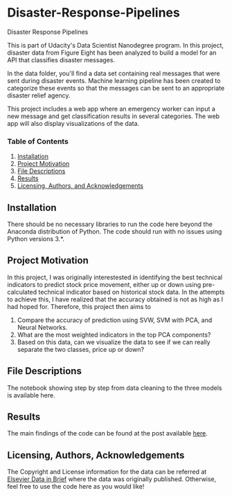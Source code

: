 # Disaster-Response-Pipelines
Disaster Response Pipelines

This is part of Udacity's Data Scientist Nanodegree program. In this project, disaster data from Figure Eight has been analyzed to build a model for an API that classifies disaster messages.

In the data folder, you'll find a data set containing real messages that were sent during disaster events. Machine learning pipeline has been created to categorize these events so that the messages can be sent to an appropriate disaster relief agency.

This project includes a web app where an emergency worker can input a new message and get classification results in several categories. The web app will also display visualizations of the data.

### Table of Contents

1. [Installation](#installation)
2. [Project Motivation](#motivation)
3. [File Descriptions](#files)
4. [Results](#results)
5. [Licensing, Authors, and Acknowledgements](#licensing)

## Installation <a name="installation"></a>

There should be no necessary libraries to run the code here beyond the Anaconda distribution of Python.  The code should run with no issues using Python versions 3.*.

## Project Motivation<a name="motivation"></a>

In this project, I was originally interestested in identifying the best technical indicators to predict stock price movement, either up or down using pre-calculated technical indicator based on historical stock data. In the attempts to achieve this, I have realized that the accuracy obtained is not as high as I had hoped for. Therefore, this project then aims to

1. Compare the accuracy of prediction using SVW, SVM with PCA, and Neural Networks.
2. What are the most weighted indicators in the top PCA components?
3. Based on this data, can we visualize the data to see if we can really separate the two classes, price up or down?


## File Descriptions <a name="files"></a>

The notebook showing step by step from data cleaning to the three models is available here.

## Results<a name="results"></a>

The main findings of the code can be found at the post available [here](https://medium.com/@amaluddin11/best-indicators-for-day-traders-e029d526f336).

## Licensing, Authors, Acknowledgements<a name="licensing"></a>

The Copyright and License information for the data can be referred at [Elsevier Data in Brief](https://www.ncbi.nlm.nih.gov/pmc/articles/PMC5219605/) where the data was originally published. Otherwise, feel free to use the code here as you would like!


